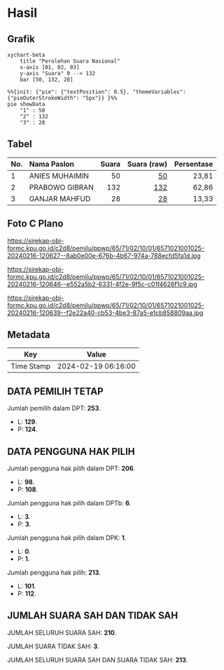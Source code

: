 # Hasil

## Grafik

```mermaid
xychart-beta
    title "Perolehan Suara Nasional"
    x-axis [01, 02, 03]
    y-axis "Suara" 0 --> 132
    bar [50, 132, 28]
```

```mermaid
%%{init: {"pie": {"textPosition": 0.5}, "themeVariables": {"pieOuterStrokeWidth": "5px"}} }%%
pie showData
    "1" : 50
    "2" : 132
    "3" : 28
```

## Tabel

| No. | Nama Paslon    | Suara | Suara (raw) | Persentase |
|:--- |:-------------- | -----:| -----------:| ----------:|
| 1   | ANIES MUHAIMIN | 50    | [50][p-1]   | 23,81      |
| 2   | PRABOWO GIBRAN | 132   | [132][p-2]  | 62,86      |
| 3   | GANJAR MAHFUD  | 28    | [28][p-3]   | 13,33      |


[p-1]: https://github.com/gigit-pemilu/pemilu-2024/blob/main/pilpres/hitung-suara/sub/65-kalimantan-utara/sub/71-kota-tarakan/sub/02-tarakan-tengah/sub/1001-kampung-i-skip/sub/025-tps/sub/paslon-1.txt
[p-2]: https://github.com/gigit-pemilu/pemilu-2024/blob/main/pilpres/hitung-suara/sub/65-kalimantan-utara/sub/71-kota-tarakan/sub/02-tarakan-tengah/sub/1001-kampung-i-skip/sub/025-tps/sub/paslon-2.txt
[p-3]: https://github.com/gigit-pemilu/pemilu-2024/blob/main/pilpres/hitung-suara/sub/65-kalimantan-utara/sub/71-kota-tarakan/sub/02-tarakan-tengah/sub/1001-kampung-i-skip/sub/025-tps/sub/paslon-3.txt

## Foto C Plano

https://sirekap-obj-formc.kpu.go.id/c2d8/pemilu/ppwp/65/71/02/10/01/6571021001025-20240216-120627--8ab0e00e-676b-4b67-974a-788ecfd5fa1d.jpg

https://sirekap-obj-formc.kpu.go.id/c2d8/pemilu/ppwp/65/71/02/10/01/6571021001025-20240216-120646--e552a5b2-6331-4f2e-9f5c-c01f4626f1c9.jpg

https://sirekap-obj-formc.kpu.go.id/c2d8/pemilu/ppwp/65/71/02/10/01/6571021001025-20240216-120639--f2e22a40-cb53-4be3-87a5-e1cb858809aa.jpg


## Metadata

| Key        | Value               |
| ---------- | ------------------- |
| Time Stamp | 2024-02-19 06:16:00 |


## DATA PEMILIH TETAP

Jumlah pemilih dalam DPT: **253**.
 * L: **129**.
 * P: **124**.

## DATA PENGGUNA HAK PILIH

Jumlah pengguna hak pilih dalam DPT: **206**.
 * L: **98**.
 * P: **108**.

Jumlah pengguna hak pilih dalam DPTb: **6**.
 * L: **3**.
 * P: **3**.

Jumlah pengguna hak pilih dalam DPK: **1**.
 * L: **0**.
 * P: **1**.

Jumlah pengguna hak pilih: **213**.
 * L: **101**.
 * P: **112**.

## JUMLAH SUARA SAH DAN TIDAK SAH

JUMLAH SELURUH SUARA SAH: **210**.

JUMLAH SUARA TIDAK SAH: **3**.

JUMLAH SELURUH SUARA SAH DAN SUARA TIDAK SAH: **213**.


